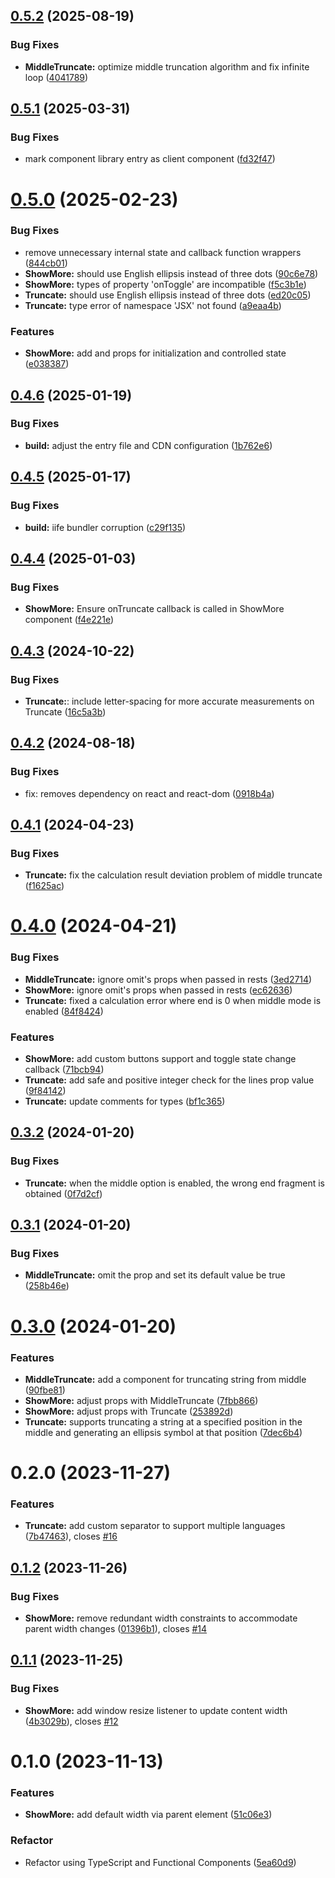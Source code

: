 ## [0.5.2](https://github.com/remanufacturing/react-truncate/compare/v0.5.1...v0.5.2) (2025-08-19)


### Bug Fixes

* **MiddleTruncate:** optimize middle truncation algorithm and fix infinite loop ([4041789](https://github.com/remanufacturing/react-truncate/commit/4041789f60f91528fd9082cd78642506cd1d110e))



## [0.5.1](https://github.com/remanufacturing/react-truncate/compare/v0.5.0...v0.5.1) (2025-03-31)


### Bug Fixes

* mark component library entry as client component ([fd32f47](https://github.com/remanufacturing/react-truncate/commit/fd32f473886657bffad664b54d87ba239fc268cc))



# [0.5.0](https://github.com/remanufacturing/react-truncate/compare/v0.4.6...v0.5.0) (2025-02-23)


### Bug Fixes

* remove unnecessary internal state and callback function wrappers ([844cb01](https://github.com/remanufacturing/react-truncate/commit/844cb018ecaf6547a253c58bea38cbe4567a2004))
* **ShowMore:** should use English ellipsis instead of three dots ([90c6e78](https://github.com/remanufacturing/react-truncate/commit/90c6e78beb7f3421c4adccbc30caf288bc192648))
* **ShowMore:** types of property 'onToggle' are incompatible ([f5c3b1e](https://github.com/remanufacturing/react-truncate/commit/f5c3b1ed45f4cec450699072bfcd509365003831))
* **Truncate:** should use English ellipsis instead of three dots ([ed20c05](https://github.com/remanufacturing/react-truncate/commit/ed20c05f6cc593f70ee2f0a7b816cacd34f8ebe1))
* **Truncate:** type error of namespace 'JSX' not found ([a9eaa4b](https://github.com/remanufacturing/react-truncate/commit/a9eaa4b0226a8693ee0da0840ebd0b10071656e0))


### Features

* **ShowMore:** add  and  props for initialization and controlled state ([e038387](https://github.com/remanufacturing/react-truncate/commit/e038387141ae96184aab5653d2ceb2034796d2f8))



## [0.4.6](https://github.com/remanufacturing/react-truncate/compare/v0.4.5...v0.4.6) (2025-01-19)


### Bug Fixes

* **build:** adjust the entry file and CDN configuration ([1b762e6](https://github.com/remanufacturing/react-truncate/commit/1b762e69d92e88c900f8f7a52666ef1ec3c038c6))



## [0.4.5](https://github.com/remanufacturing/react-truncate/compare/v0.4.4...v0.4.5) (2025-01-17)


### Bug Fixes

* **build:** iife bundler corruption ([c29f135](https://github.com/remanufacturing/react-truncate/commit/c29f135e98b4479c886dd7c34feef72f052c2946))



## [0.4.4](https://github.com/remanufacturing/react-truncate/compare/v0.4.3...v0.4.4) (2025-01-03)


### Bug Fixes

* **ShowMore:** Ensure onTruncate callback is called in ShowMore component ([f4e221e](https://github.com/remanufacturing/react-truncate/commit/f4e221e4f07ea90bac1271e9bd15443e1f1377d5))



## [0.4.3](https://github.com/remanufacturing/react-truncate/compare/v0.4.2...v0.4.3) (2024-10-22)


### Bug Fixes

* **Truncate:**: include letter-spacing for more accurate measurements on Truncate ([16c5a3b](https://github.com/remanufacturing/react-truncate/commit/16c5a3bc7d790dbfa324dce6e8b99fdbab3e9934))



## [0.4.2](https://github.com/remanufacturing/react-truncate/compare/v0.4.1...v0.4.2) (2024-08-18)


### Bug Fixes

* fix: removes dependency on react and react-dom ([0918b4a](https://github.com/remanufacturing/react-truncate/commit/0918b4a85f8374833323af835698f7e966cc57d5))



## [0.4.1](https://github.com/remanufacturing/react-truncate/compare/v0.4.0...v0.4.1) (2024-04-23)


### Bug Fixes

* **Truncate:** fix the calculation result deviation problem of middle truncate ([f1625ac](https://github.com/remanufacturing/react-truncate/commit/f1625acbfd9f5756d532e2f9ecc31f694ea8c6bb))



# [0.4.0](https://github.com/remanufacturing/react-truncate/compare/v0.3.2...v0.4.0) (2024-04-21)


### Bug Fixes

* **MiddleTruncate:** ignore omit's props when passed in rests ([3ed2714](https://github.com/remanufacturing/react-truncate/commit/3ed2714ec39bb9914a61844630132ba893afe098))
* **ShowMore:** ignore omit's props when passed in rests ([ec62636](https://github.com/remanufacturing/react-truncate/commit/ec62636952d6c6621bbde3b214c5a207ae52bec9))
* **Truncate:** fixed a calculation error where end is 0 when middle mode is enabled ([84f8424](https://github.com/remanufacturing/react-truncate/commit/84f84248719e10673fd4ae1aa978d468d4765e0d))


### Features

* **ShowMore:** add custom buttons support and toggle state change callback ([71bcb94](https://github.com/remanufacturing/react-truncate/commit/71bcb944d23e8def9c31f9a10e632b5509bd6444))
* **Truncate:** add safe and positive integer check for the lines prop value ([9f84142](https://github.com/remanufacturing/react-truncate/commit/9f8414227100e012befc33019e77199c33dcf733))
* **Truncate:** update comments for types ([bf1c365](https://github.com/remanufacturing/react-truncate/commit/bf1c3650180dc841b5ff558988410c1642e13723))



## [0.3.2](https://github.com/remanufacturing/react-truncate/compare/v0.3.1...v0.3.2) (2024-01-20)


### Bug Fixes

* **Truncate:** when the middle option is enabled, the wrong end fragment is obtained ([0f7d2cf](https://github.com/remanufacturing/react-truncate/commit/0f7d2cf7a01c08ab241327b762a6ee0289971972))



## [0.3.1](https://github.com/remanufacturing/react-truncate/compare/v0.2.0...v0.3.1) (2024-01-20)


### Bug Fixes

* **MiddleTruncate:** omit the  prop and set its default value be true ([258b46e](https://github.com/remanufacturing/react-truncate/commit/258b46ea852d6a014899ef440fcac271e522571a))



# [0.3.0](https://github.com/remanufacturing/react-truncate/compare/v0.2.0...v0.3.0) (2024-01-20)


### Features

* **MiddleTruncate:** add a component for truncating string from middle ([90fbe81](https://github.com/remanufacturing/react-truncate/commit/90fbe819c4c73ef61b6fd78a84f3d3647b801865))
* **ShowMore:** adjust props with MiddleTruncate ([7fbb866](https://github.com/remanufacturing/react-truncate/commit/7fbb866d7e59b62ca1e5a2bdd8abf790d89fc73c))
* **ShowMore:** adjust props with Truncate ([253892d](https://github.com/remanufacturing/react-truncate/commit/253892de8c31b7a41fd96aa17eaa0d49e10356bf))
* **Truncate:** supports truncating a string at a specified position in the middle and generating an ellipsis symbol at that position ([7dec6b4](https://github.com/remanufacturing/react-truncate/commit/7dec6b475471f528bbfd3ca883e46b584c3c33be))



# 0.2.0 (2023-11-27)


### Features

* **Truncate:** add custom separator to support multiple languages ([7b47463](https://github.com/remanufacturing/react-truncate/commit/7b47463e56c50473e1d20f619f5187c1847a84d9)), closes [#16](https://github.com/remanufacturing/react-truncate/issues/16)


## [0.1.2](https://github.com/remanufacturing/react-truncate/compare/v0.1.1...v0.1.2) (2023-11-26)


### Bug Fixes

* **ShowMore:** remove redundant width constraints to accommodate parent width changes ([01396b1](https://github.com/remanufacturing/react-truncate/commit/fc1aeff4ec720b37ae6fd5f3add87f6d20da6990)), closes [#14](https://github.com/remanufacturing/react-truncate/issues/14)



## [0.1.1](https://github.com/remanufacturing/react-truncate/compare/v0.1.0...v0.1.1) (2023-11-25)


### Bug Fixes

* **ShowMore:** add  window resize listener to update content width ([4b3029b](https://github.com/remanufacturing/react-truncate/commit/3f35055f7fb985875e23bc3bb0765ade6ce14fb7)), closes [#12](https://github.com/remanufacturing/react-truncate/issues/12)



# 0.1.0 (2023-11-13)


### Features

* **ShowMore:** add default width via parent element ([51c06e3](https://github.com/remanufacturing/react-truncate/commit/51c06e390fbcbd214e7aaae66aabd03b2c95de1d))


### Refactor

* Refactor using TypeScript and Functional Components ([5ea60d9](https://github.com/remanufacturing/react-truncate/commit/5ea60d983f61a8ab089a243cc4f74d034484900b))



